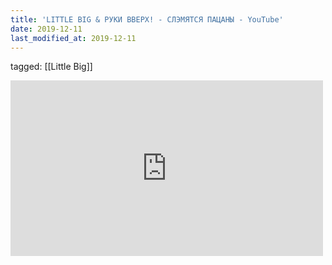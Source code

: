 ```yaml
---
title: 'LITTLE BIG & РУКИ ВВЕРХ! - СЛЭМЯТСЯ ПАЦАНЫ - YouTube'
date: 2019-12-11
last_modified_at: 2019-12-11
---
```

tagged: [[Little Big]]
<iframe allow="accelerometer; autoplay; clipboard-write; encrypted-media; gyroscope; picture-in-picture" allowfullscreen="" frameborder="0" height="281" id="youtube_iframe" src="https://www.youtube.com/embed/dLACj0TpCRc?feature=oembed&amp;enablejsapi=1&amp;origin=https://safe.txmblr.com&amp;wmode=opaque" width="500"></iframe>